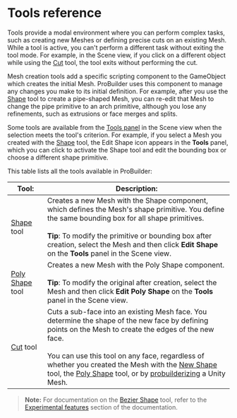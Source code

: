 # Tools reference

Tools provide a modal environment where you can perform complex tasks, such as creating new Meshes or defining precise cuts on an existing Mesh. While a tool is active, you can't perform a different task without exiting the tool mode. For example, in the Scene view, if you click on a different object while using the [Cut](cut-tool.md) tool, the tool exits without performing the cut.

Mesh creation tools add a specific scripting component to the GameObject which creates the initial Mesh. ProBuilder uses this component to manage any changes you make to its initial definition. For example, after you use the [Shape](shape-tool.md) tool to create a pipe-shaped Mesh, you can re-edit that Mesh to change the pipe primitive to an arch primitive, although you lose any refinements, such as extrusions or face merges and splits.

Some tools are available from the [Tools panel](https://docs.unity3d.com/Manual/UsingCustomEditorTools.html#ToolModesAccessSceneViewPanel) in the Scene view when the selection meets the tool's criterion. For example, if you select a Mesh you created with the [Shape](shape-tool.md) tool, the Edit Shape icon appears in the **Tools** panel, which you can click to activate the Shape tool and edit the bounding box or choose a different shape primitive.

This table lists all the tools available in ProBuilder:

| **Tool:**                       | **Description:**                                             |
| ------------------------------- | ------------------------------------------------------------ |
| [Shape](shape-tool.md) tool     | Creates a new Mesh with the Shape component, which defines the Mesh's shape primitive. You define the same bounding box for all shape primitives. <br /><br />**Tip**: To modify the primitive or bounding box after creation, select the Mesh and then click **Edit Shape** on the **Tools** panel in the Scene view. |
| [Poly Shape](polyshape.md) tool | Creates a new Mesh with the Poly Shape component.<br /><br />**Tip**: To modify the original after creation, select the Mesh and then click  **Edit Poly Shape** on the **Tools** panel in the Scene view. |
| [Cut](cut-tool.md) tool         | Cuts a sub-face into an existing Mesh face. You determine the shape of the new face by defining points on the Mesh to create the edges of the new face. <br /><br />You can use this tool on any face, regardless of whether you created the Mesh with the [New Shape](shape-tool.md) tool, the [Poly Shape](polyshape.md) tool, or by [probuilderizing](Object_ProBuilderize.md) a Unity Mesh. |


> **Note:** For documentation on the [Bezier Shape](workflow-create-bezier.md) tool, refer to the [Experimental features](experimental.md) section of the documentation.
